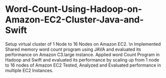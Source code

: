 # Word-Count-Using-Hadoop-on-Amazon-EC2-Cluster-Java-and-Swift


 Setup virtual cluster of 1 Node to 16 Nodes on Amazon EC2. \n Implemented Shared memory word count program using JAVA and evaluated its performance on Amazon C3.large instance.
 Applied word Count Program in Hadoop and Swift and evaluated its performance by scaling up from 1 node to 16 nodes of Amazon EC2
 Tested, Analyzed and Evaluated performance in multiple EC2 Instances.
